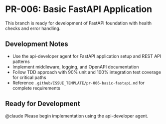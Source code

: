 # PR-006: Basic FastAPI Application

This branch is ready for development of FastAPI foundation with health checks and error handling.

## Development Notes
- Use the api-developer agent for FastAPI application setup and REST API patterns
- Implement middleware, logging, and OpenAPI documentation
- Follow TDD approach with 90% unit and 100% integration test coverage for critical paths
- Reference `.github/ISSUE_TEMPLATE/pr-006-basic-fastapi.md` for complete requirements

## Ready for Development
@claude Please begin implementation using the api-developer agent.